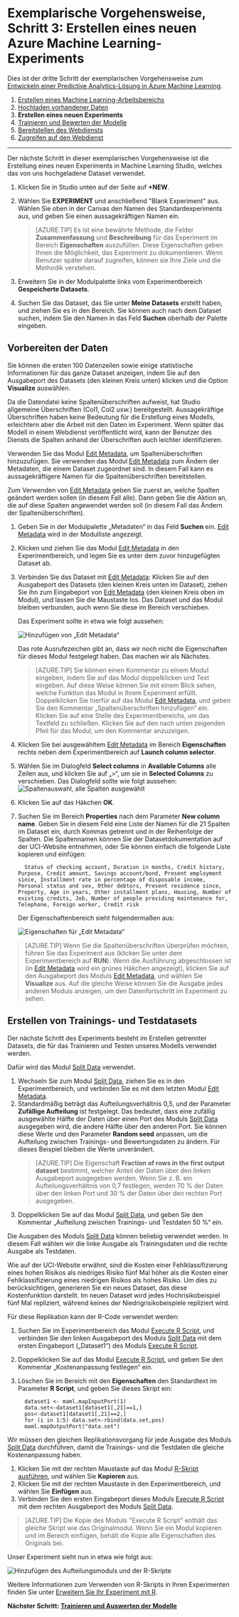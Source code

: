 <properties
	pageTitle="Schritt 3: Erstellen eines neuen Machine Learning-Experiments | Microsoft Azure"
	description="Exemplarische Vorgehensweise zum Entwickeln einer Vorhersagelösung – Schritt 3: Erstellen eines neuen Trainingsexperiments in Azure Machine Learning Studio."
	services="machine-learning"
	documentationCenter=""
	authors="garyericson"
	manager="jhubbard"
	editor="cgronlun"/>

<tags
	ms.service="machine-learning"
	ms.workload="data-services"
	ms.tgt_pltfrm="na"
	ms.devlang="na"
	ms.topic="article"
	ms.date="09/16/2016" 
	ms.author="garye"/>


# Exemplarische Vorgehensweise, Schritt 3: Erstellen eines neuen Azure Machine Learning-Experiments

Dies ist der dritte Schritt der exemplarischen Vorgehensweise zum [Entwickeln einer Predictive Analytics-Lösung in Azure Machine Learning](machine-learning-walkthrough-develop-predictive-solution.md).


1.	[Erstellen eines Machine Learning-Arbeitsbereichs](machine-learning-walkthrough-1-create-ml-workspace.md)
2.	[Hochladen vorhandener Daten](machine-learning-walkthrough-2-upload-data.md)
3.	**Erstellen eines neuen Experiments**
4.	[Trainieren und Bewerten der Modelle](machine-learning-walkthrough-4-train-and-evaluate-models.md)
5.	[Bereitstellen des Webdiensts](machine-learning-walkthrough-5-publish-web-service.md)
6.	[Zugreifen auf den Webdienst](machine-learning-walkthrough-6-access-web-service.md)

----------

Der nächste Schritt in dieser exemplarischen Vorgehensweise ist die Erstellung eines neuen Experiments in Machine Learning Studio, welches das von uns hochgeladene Dataset verwendet.

1.	Klicken Sie in Studio unten auf der Seite auf **+NEW**.
2.	Wählen Sie **EXPERIMENT** und anschließend "Blank Experiment" aus. Wählen Sie oben in der Canvas den Namen des Standardexperiments aus, und geben Sie einen aussagekräftigen Namen ein.

	> [AZURE.TIP] Es ist eine bewährte Methode, die Felder **Zusammenfassung** und **Beschreibung** für das Experiment im Bereich **Eigenschaften** auszufüllen. Diese Eigenschaften geben Ihnen die Möglichkeit, das Experiment zu dokumentieren. Wenn Benutzer später darauf zugreifen, können sie Ihre Ziele und die Methodik verstehen.

3.	Erweitern Sie in der Modulpalette links vom Experimentbereich **Gespeicherte Datasets**.
4.	Suchen Sie das Dataset, das Sie unter **Meine Datasets** erstellt haben, und ziehen Sie es in den Bereich. Sie können auch nach dem Dataset suchen, indem Sie den Namen in das Feld **Suchen** oberhalb der Palette eingeben.

## Vorbereiten der Daten

Sie können die ersten 100 Datenzeilen sowie einige statistische Informationen für das ganze Dataset anzeigen, indem Sie auf den Ausgabeport des Datasets (den kleinen Kreis unten) klicken und die Option **Visualize** auswählen.

Da die Datendatei keine Spaltenüberschriften aufweist, hat Studio allgemeine Überschriften (Col1, Col2 *usw.*) bereitgestellt. Aussagekräftige Überschriften haben keine Bedeutung für die Erstellung eines Modells, erleichtern aber die Arbeit mit den Daten im Experiment. Wenn später das Modell in einem Webdienst veröffentlicht wird, kann der Benutzer des Diensts die Spalten anhand der Überschriften auch leichter identifizieren.

Verwenden Sie das Modul [Edit Metadata][edit-metadata], um Spaltenüberschriften hinzuzufügen. Sie verwenden das Modul [Edit Metadata][edit-metadata] zum Ändern der Metadaten, die einem Dataset zugeordnet sind. In diesem Fall kann es aussagekräftigere Namen für die Spaltenüberschriften bereitstellen.

Zum Verwenden von [Edit Metadata][edit-metadata] geben Sie zuerst an, welche Spalten geändert werden sollen (in diesem Fall alle). Dann geben Sie die Aktion an, die auf diese Spalten angewendet werden soll (in diesem Fall das Ändern der Spaltenüberschriften).

1.	Geben Sie in der Modulpalette „Metadaten“ in das Feld **Suchen** ein. [Edit Metadata][edit-metadata] wird in der Modulliste angezeigt.
2.	Klicken und ziehen Sie das Modul [Edit Metadata][edit-metadata] in den Experimentbereich, und legen Sie es unter dem zuvor hinzugefügten Dataset ab.
3.	Verbinden Sie das Dataset mit [Edit Metadata][edit-metadata]\: Klicken Sie auf den Ausgabeport des Datasets (den kleinen Kreis unten im Dataset), ziehen Sie ihn zum Eingabeport von [Edit Metadata][edit-metadata] \(den kleinen Kreis oben im Modul), und lassen Sie die Maustaste los. Das Dataset und das Modul bleiben verbunden, auch wenn Sie diese im Bereich verschieben.

    Das Experiment sollte in etwa wie folgt aussehen:

    ![Hinzufügen von „Edit Metadata“][2]
    
    Das rote Ausrufezeichen gibt an, dass wir noch nicht die Eigenschaften für dieses Modul festgelegt haben. Das machen wir als Nächstes.
    
    > [AZURE.TIP] Sie können einen Kommentar zu einem Modul eingeben, indem Sie auf das Modul doppelklicken und Text eingeben. Auf diese Weise können Sie mit einem Blick sehen, welche Funktion das Modul in Ihrem Experiment erfüllt. Doppelklicken Sie hierfür auf das Modul [Edit Metadata][edit-metadata], und geben Sie den Kommentar „Spaltenüberschriften hinzufügen“ ein. Klicken Sie auf eine Stelle des Experimentbereichs, um das Textfeld zu schließen. Klicken Sie auf den nach unten zeigenden Pfeil für das Modul, um den Kommentar anzuzeigen.

4.	Klicken Sie bei ausgewähltem [Edit Metadata][edit-metadata] im Bereich **Eigenschaften** rechts neben dem Experimentbereich auf **Launch column selector**.
5.	Wählen Sie im Dialogfeld **Select columns** in **Available Columns** alle Zeilen aus, und klicken Sie auf „>“, um sie in **Selected Columns** zu verschieben. Das Dialogfeld sollte wie folgt aussehen: 
![Spaltenauswahl, alle Spalten ausgewählt][4]
7.	Klicken Sie auf das Häkchen **OK**.
8.	Suchen Sie im Bereich **Properties** nach dem Parameter **New column name**. Geben Sie in diesem Feld eine Liste der Namen für die 21 Spalten im Dataset ein, durch Kommas getrennt und in der Reihenfolge der Spalten. Die Spaltennamen können Sie der Datasetdokumentation auf der UCI-Website entnehmen, oder Sie können einfach die folgende Liste kopieren und einfügen:

		  Status of checking account, Duration in months, Credit history, Purpose, Credit amount, Savings account/bond, Present employment since, Installment rate in percentage of disposable income, Personal status and sex, Other debtors, Present residence since, Property, Age in years, Other installment plans, Housing, Number of existing credits, Job, Number of people providing maintenance for, Telephone, Foreign worker, Credit risk  

    Der Eigenschaftenbereich sieht folgendermaßen aus:

    ![Eigenschaften für „Edit Metadata“][1]

> [AZURE.TIP] Wenn Sie die Spaltenüberschriften überprüfen möchten, führen Sie das Experiment aus (klicken Sie unter dem Experimentbereich auf **RUN**). Wenn die Ausführung abgeschlossen ist (in [Edit Metadata][edit-metadata] wird ein grünes Häkchen angezeigt), klicken Sie auf den Ausgabeport des Moduls [Edit Metadata][edit-metadata], und wählen Sie **Visualize** aus. Auf die gleiche Weise können Sie die Ausgabe jedes anderen Moduls anzeigen, um den Datenfortschritt im Experiment zu sehen.

## Erstellen von Trainings- und Testdatasets

Der nächste Schritt des Experiments besteht im Erstellen getrennter Datasets, die für das Trainieren und Testen unseres Modells verwendet werden.

Dafür wird das Modul [Split Data][split] verwendet.

1.	Wechseln Sie zum Modul [Split Data][split], ziehen Sie es in den Experimentbereich, und verbinden Sie es mit dem letzten Modul [Edit Metadata][edit-metadata].
2.	Standardmäßig beträgt das Aufteilungsverhältnis 0,5, und der Parameter **Zufällige Aufteilung** ist festgelegt. Das bedeutet, dass eine zufällig ausgewählte Hälfte der Daten über einen Port des Moduls [Split Data][split] ausgegeben wird, die andere Hälfte über den anderen Port. Sie können diese Werte und den Parameter **Random seed** anpassen, um die Aufteilung zwischen Trainings- und Bewertungsdaten zu ändern. Für dieses Beispiel bleiben die Werte unverändert.
	> [AZURE.TIP] Die Eigenschaft **Fraction of rows in the first output dataset** bestimmt, welcher Anteil der Daten über den linken Ausgabeport ausgegeben werden. Wenn Sie z. B. ein Aufteilungsverhältnis von 0,7 festlegen, werden 70 % der Daten über den linken Port und 30 % der Daten über den rechten Port ausgegeben.
3. Doppelklicken Sie auf das Modul [Split Data][split], und geben Sie den Kommentar „Aufteilung zwischen Trainings- und Testdaten 50 %“ ein.

Die Ausgaben des Moduls [Split Data][split] können beliebig verwendet werden. In diesem Fall wählen wir die linke Ausgabe als Trainingsdaten und die rechte Ausgabe als Testdaten.

Wie auf der UCI-Website erwähnt, sind die Kosten einer Fehlklassifizierung eines hohen Risikos als niedriges Risiko fünf Mal höher als die Kosten einer Fehlklassifizierung eines niedrigen Risikos als hohes Risiko. Um dies zu berücksichtigen, generieren Sie ein neues Dataset, das diese Kostenfunktion darstellt. Im neuen Dataset wird jedes Hochrisikobeispiel fünf Mal repliziert, während keines der Niedrigrisikobeispiele repliziert wird.

Für diese Replikation kann der R-Code verwendet werden:

1.	Suchen Sie im Experimentbereich das Modul [Execute R Script][execute-r-script], und verbinden Sie den linken Ausgabeport des Moduls [Split Data][split] mit dem ersten Eingabeport („Dataset1“) des Moduls [Execute R Script][execute-r-script].
2. Doppelklicken Sie auf das Modul [Execute R Script][execute-r-script], und geben Sie den Kommentar „Kostenanpassung festlegen“ ein.
2.	Löschen Sie im Bereich mit den **Eigenschaften** den Standardtext im Parameter **R Script**, und geben Sie dieses Skript ein:

		  dataset1 <- maml.mapInputPort(1)
		  data.set<-dataset1[dataset1[,21]==1,]
		  pos<-dataset1[dataset1[,21]==2,]
		  for (i in 1:5) data.set<-rbind(data.set,pos)
		  maml.mapOutputPort("data.set")


Wir müssen den gleichen Replikationsvorgang für jede Ausgabe des Moduls [Split Data][split] durchführen, damit die Trainings- und die Testdaten die gleiche Kostenanpassung haben.

1.	Klicken Sie mit der rechten Maustaste auf das Modul [R-Skript ausführen][execute-r-script], und wählen Sie **Kopieren** aus.
2.	Klicken Sie mit der rechten Maustaste in den Experimentbereich, und wählen Sie **Einfügen** aus.
3.	Verbinden Sie den ersten Eingabeport dieses Moduls [Execute R Script][execute-r-script] mit dem rechten Ausgabeport des Moduls [Split Data][split].

> [AZURE.TIP] Die Kopie des Moduls "Execute R Script" enthält das gleiche Skript wie das Originalmodul. Wenn Sie ein Modul kopieren und im Bereich einfügen, behält die Kopie alle Eigenschaften des Originals bei.

Unser Experiment sieht nun in etwa wie folgt aus:

![Hinzufügen des Aufteilungsmoduls und der R-Skripte][3]

Weitere Informationen zum Verwenden von R-Skripts in Ihren Experimenten finden Sie unter [Erweitern Sie Ihr Experiment mit R](machine-learning-extend-your-experiment-with-r.md).

**Nächster Schritt: [Trainieren und Auswerten der Modelle](machine-learning-walkthrough-4-train-and-evaluate-models.md)**


[1]: ./media/machine-learning-walkthrough-3-create-new-experiment/create1.png
[2]: ./media/machine-learning-walkthrough-3-create-new-experiment/create2.png
[3]: ./media/machine-learning-walkthrough-3-create-new-experiment/create3.png
[4]: ./media/machine-learning-walkthrough-3-create-new-experiment/columnselector.png


<!-- Module References -->
[execute-r-script]: https://msdn.microsoft.com/library/azure/30806023-392b-42e0-94d6-6b775a6e0fd5/
[edit-metadata]: https://msdn.microsoft.com/library/azure/370b6676-c11c-486f-bf73-35349f842a66/
[split]: https://msdn.microsoft.com/library/azure/70530644-c97a-4ab6-85f7-88bf30a8be5f/

<!---HONumber=AcomDC_0921_2016-->